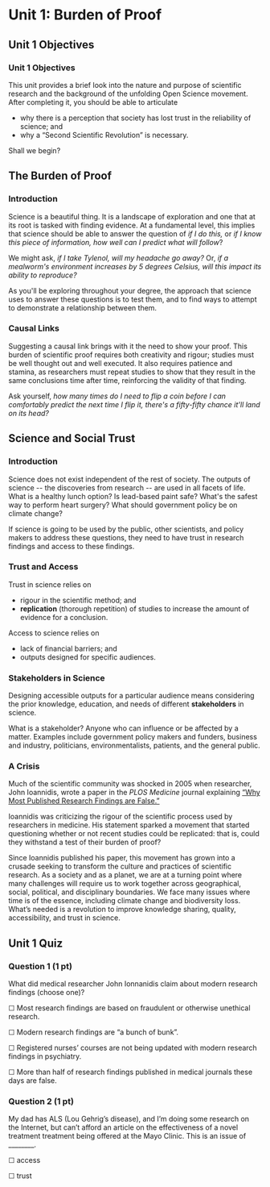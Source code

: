# **Unit 1: Burden of Proof**
## **Unit 1 Objectives**

### **Unit 1 Objectives**
This unit provides a brief look into the nature and purpose of scientific research and the background of the unfolding Open Science movement. After completing it, you should be able to articulate
-   why there is a perception that society has lost trust in the reliability of science; and
-   why a “Second Scientific Revolution” is necessary.

Shall we begin?

## **The Burden of Proof**

### **Introduction**

Science is a beautiful thing. It is a landscape of exploration and one that at its root is tasked with finding evidence. At a fundamental level, this implies that science should be able to answer the question of _if I do this,_ or _if I know this piece of information, how well can I predict what will follow_?

We might ask, _if I take Tylenol, will my headache go away?_ Or, _if a mealworm's environment increases by 5 degrees Celsius, will this impact its ability to reproduce?_

As you'll be exploring throughout your degree, the approach that science uses to answer these questions is to test them, and to find ways to attempt to demonstrate a relationship between them.

### **Causal Links**

Suggesting a causal link brings with it the need to show your proof. This burden of scientific proof requires both creativity and rigour; studies must be well thought out and well executed. It also requires patience and stamina, as researchers must repeat studies to show that they result in the same conclusions time after time, reinforcing the validity of that finding.

Ask yourself, _how many times do I need to flip a coin before I can comfortably predict the next time I flip it, there's a fifty-fifty chance it'll land on its head?_

## **Science and Social Trust**

### **Introduction**

Science does not exist independent of the rest of society. The outputs of science -- the discoveries from research -- are used in all facets of life. What is a healthy lunch option? Is lead-based paint safe? What's the safest way to perform heart surgery? What should government policy be on climate change?

If science is going to be used by the public, other scientists, and policy makers to address these questions, they need to have trust in research findings and access to these findings.

### **Trust and Access**

Trust in science relies on

-   rigour in the scientific method; and
-   **replication** (thorough repetition) of studies to increase the amount of evidence for a conclusion.

Access to science relies on

-   lack of financial barriers; and
-   outputs designed for specific audiences.

### **Stakeholders in Science**

Designing accessible outputs for a particular audience means considering the prior knowledge, education, and needs of different **stakeholders** in science.

What is a stakeholder? Anyone who can influence or be affected by a matter. Examples include government policy makers and funders, business and industry, politicians, environmentalists, patients, and the general public.

### **A Crisis**

Much of the scientific community was shocked in 2005 when researcher, John Ioannidis, wrote a paper in the _PLOS Medicine_ journal explaining [“Why Most Published Research Findings are False.”](https://journals.plos.org/plosmedicine/article?id=10.1371/journal.pmed.0020124)

Ioannidis was criticizing the rigour of the scientific process used by researchers in medicine. His statement sparked a movement that started questioning whether or not recent studies could be replicated: that is, could they withstand a test of their burden of proof?

Since Ioannidis published his paper, this movement has grown into a crusade seeking to transform the culture and practices of scientific research. As a society and as a planet, we are at a turning point where many challenges will require us to work together across geographical, social, political, and disciplinary boundaries. We face many issues where time is of the essence, including climate change and biodiversity loss. What’s needed is a revolution to improve knowledge sharing, quality, accessibility, and trust in science.

## **Unit 1 Quiz**

### **Question 1 (1 pt)**

What did medical researcher John Ionnanidis claim about modern research findings (choose one)?

☐ Most research findings are based on fraudulent or otherwise unethical research.

☐ Modern research findings are “a bunch of bunk”.

☐ Registered nurses’ courses are not being updated with modern research findings in psychiatry.

☐ More than half of research findings published in medical journals these days are false.

### **Question 2 (1 pt)**

My dad has ALS (Lou Gehrig’s disease), and I’m doing some research on the Internet, but can’t afford an article on the effectiveness of a novel treatment treatment being offered at the Mayo Clinic. This is an issue of ________.

☐ access

☐ trust